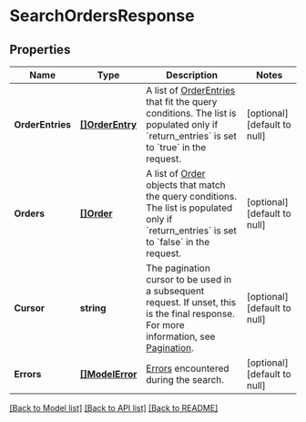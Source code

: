 # SearchOrdersResponse

## Properties
Name | Type | Description | Notes
------------ | ------------- | ------------- | -------------
**OrderEntries** | [**[]OrderEntry**](OrderEntry.md) | A list of [OrderEntries](https://developer.squareup.com/reference/square_2024-01-18/objects/OrderEntry) that fit the query conditions. The list is populated only if &#x60;return_entries&#x60; is set to &#x60;true&#x60; in the request. | [optional] [default to null]
**Orders** | [**[]Order**](Order.md) | A list of [Order](https://developer.squareup.com/reference/square_2024-01-18/objects/Order) objects that match the query conditions. The list is populated only if &#x60;return_entries&#x60; is set to &#x60;false&#x60; in the request. | [optional] [default to null]
**Cursor** | **string** | The pagination cursor to be used in a subsequent request. If unset, this is the final response. For more information, see [Pagination](https://developer.squareup.com/docs/basics/build-basics/common-api-patterns/pagination). | [optional] [default to null]
**Errors** | [**[]ModelError**](Error.md) | [Errors](https://developer.squareup.com/reference/square_2024-01-18/objects/Error) encountered during the search. | [optional] [default to null]

[[Back to Model list]](../README.md#documentation-for-models) [[Back to API list]](../README.md#documentation-for-api-endpoints) [[Back to README]](../README.md)

